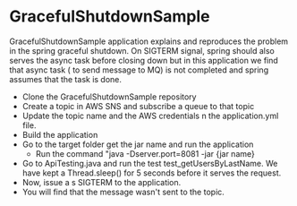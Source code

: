  # GracefulShutdownSample
    
GracefulShutdownSample application explains and reproduces the problem in the spring graceful shutdown. On SIGTERM signal, spring should also serves the async task before closing down but in this application we find that async task ( to send message to MQ) is not completed and spring assumes that the task is done.

 - Clone the GracefulShutdownSample repository
 - Create a topic in AWS SNS and subscribe a queue to that topic
 - Update the topic name and the AWS credentials n the application.yml file.
 - Build the application
 - Go to the target folder get the jar name   and run the application
	 - Run the command "java -Dserver.port=8081 -jar {jar name}    
 - Go to ApiTesting.java and run the test test_getUsersByLastName. We have kept a Thread.sleep() for 5 seconds before it serves the request.
 - Now, issue a s SIGTERM to the application. 
 - You will find that the message wasn't sent to the topic. 
 

